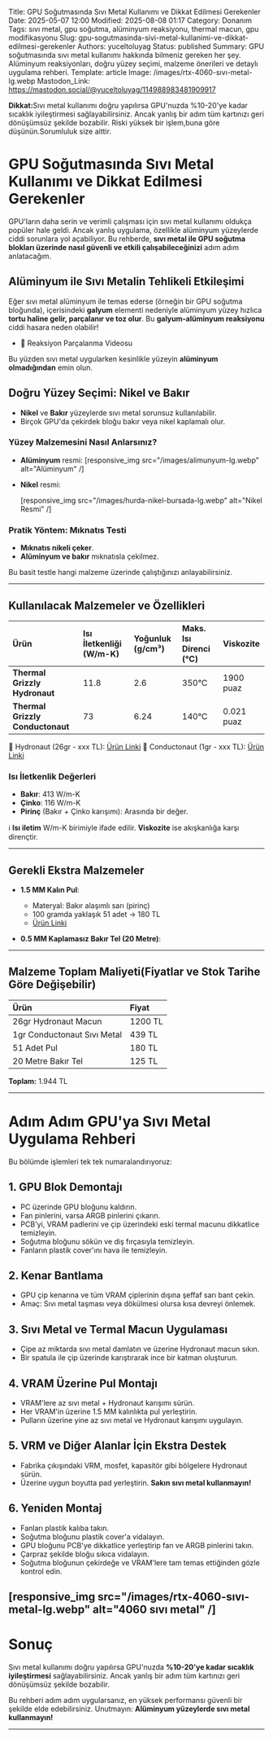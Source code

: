 Title: GPU Soğutmasında Sıvı Metal Kullanımı ve Dikkat Edilmesi Gerekenler
Date: 2025-05-07 12:00
Modified: 2025-08-08 01:17
Category: Donanım
Tags: sıvı metal, gpu soğutma, alüminyum reaksiyonu, thermal macun, gpu modifikasyonu
Slug: gpu-sogutmasinda-sivi-metal-kullanimi-ve-dikkat-edilmesi-gerekenler
Authors: yuceltoluyag
Status: published
Summary: GPU soğutmasında sıvı metal kullanımı hakkında bilmeniz gereken her şey. Alüminyum reaksiyonları, doğru yüzey seçimi, malzeme önerileri ve detaylı uygulama rehberi.
Template: article
Image: /images/rtx-4060-sıvı-metal-lg.webp
Mastodon_Link: https://mastodon.social/@yuceltoluyag/114988983481909917

<div class="alert alert-warning">
  <strong>Dikkat:</strong>Sıvı metal kullanımı doğru yapılırsa GPU'nuzda %10-20'ye kadar sıcaklık iyileştirmesi sağlayabilirsiniz. Ancak yanlış bir adım tüm kartınızı geri dönüşümsüz şekilde bozabilir. Riski yüksek bir işlem,buna göre düşünün.Sorumluluk size aittir.
</div>


# GPU Soğutmasında Sıvı Metal Kullanımı ve Dikkat Edilmesi Gerekenler

GPU'ların daha serin ve verimli çalışması için sıvı metal kullanımı oldukça popüler hale geldi. Ancak yanlış uygulama, özellikle alüminyum yüzeylerde ciddi sorunlara yol açabiliyor. Bu rehberde, **sıvı metal ile GPU soğutma blokları üzerinde nasıl güvenli ve etkili çalışabileceğinizi** adım adım anlatacağım.

## Alüminyum ile Sıvı Metalin Tehlikeli Etkileşimi

Eğer sıvı metal alüminyum ile temas ederse (örneğin bir GPU soğutma bloğunda), içerisindeki **galyum** elementi nedeniyle alüminyum yüzey hızlıca **tortu haline gelir, parçalanır ve toz olur**.
Bu **galyum-alüminyum reaksiyonu** ciddi hasara neden olabilir!

- 🔗 Reaksiyon Parçalanma Videosu
<script type="module" src="https://cdn.jsdelivr.net/npm/@justinribeiro/lite-youtube@1/lite-youtube.min.js"></script>

<lite-youtube videoid="z3Fm30T9kJ8"></lite-youtube>

Bu yüzden sıvı metal uygularken kesinlikle yüzeyin **alüminyum olmadığından** emin olun.

## Doğru Yüzey Seçimi: Nikel ve Bakır

* **Nikel** ve **Bakır** yüzeylerde sıvı metal sorunsuz kullanılabilir.
* Birçok GPU'da çekirdek bloğu bakır veya nikel kaplamalı olur.

### Yüzey Malzemesini Nasıl Anlarsınız?

* **Alüminyum** resmi:
  [responsive_img src="/images/alimunyum-lg.webp" alt="Alüminyum" /]

* **Nikel** resmi:
  
  [responsive_img src="/images/hurda-nikel-bursada-lg.webp" alt="Nikel Resmi" /]
### Pratik Yöntem: Mıknatıs Testi

* **Mıknatıs nikeli çeker**.
* **Alüminyum ve bakır** mıknatısla çekilmez.

Bu basit testle hangi malzeme üzerinde çalıştığınızı anlayabilirsiniz.

---

## Kullanılacak Malzemeler ve Özellikleri

| Ürün                             | Isı İletkenliği (W/m-K) | Yoğunluk (g/cm³) | Maks. Isı Direnci (°C) | Viskozite  |
| :------------------------------- | :---------------------- | :--------------- | :--------------------- | :--------- |
| **Thermal Grizzly Hydronaut**    | 11.8                    | 2.6              | 350°C                  | 1900 puaz  |
| **Thermal Grizzly Conductonaut** | 73                      | 6.24             | 140°C                  | 0.021 puaz |

🔗 Hydronaut (26gr - xxx TL): [Ürün Linki](https://www.pazarama.com/thermal-grizzly-hydronaut-26gr-yuksek-performansli-termal-macun-p-4260711990328?magaza=think24&utm_source)
🔗 Conductonaut (1gr - xxx TL): [Ürün Linki](https://www.teknobiyotik.com/thermal-grizzly-1gr-conductonaut-liquid-metal-termal-macun-tg-c-001-r.html?ref)

### Isı İletkenlik Değerleri

* **Bakır**: 413 W/m-K
* **Çinko**: 116 W/m-K
* **Pirinç** (Bakır + Çinko karışımı): Arasında bir değer.

ℹ️ **Isı iletim** W/m-K birimiyle ifade edilir. **Viskozite** ise akışkanlığa karşı dirençtir.

---

## Gerekli Ekstra Malzemeler

* **1.5 MM Kalın Pul**:

  * Materyal: Bakır alaşımlı sarı (pirinç)
  * 100 gramda yaklaşık 51 adet → 180 TL
  * [Ürün Linki](https://www.erturkmetalaksesuar.com/15x12-mm-yuvarlak-tek-delik-duz-kalin-pul-ham-pirinc)

* **0.5 MM Kaplamasız Bakır Tel (20 Metre)**:


---

## Malzeme Toplam Maliyeti(Fiyatlar ve Stok Tarihe Göre Değişebilir)

| Ürün                        | Fiyat   |
| :-------------------------- | :------ |
| 26gr Hydronaut Macun        | 1200 TL |
| 1gr Conductonaut Sıvı Metal | 439 TL  |
| 51 Adet Pul                 | 180 TL  |
| 20 Metre Bakır Tel          | 125 TL  |

**Toplam:** 1.944 TL

---

# Adım Adım GPU'ya Sıvı Metal Uygulama Rehberi

Bu bölümde işlemleri tek tek numaralandırıyoruz:

## 1. GPU Blok Demontajı

* PC üzerinde GPU bloğunu kaldırın.
* Fan pinlerini, varsa ARGB pinlerini çıkarın.
* PCB'yi, VRAM padlerini ve çip üzerindeki eski termal macunu dikkatlice temizleyin.
* Soğutma bloğunu sökün ve diş fırçasıyla temizleyin.
* Fanların plastik cover'ını hava ile temizleyin.



## 2. Kenar Bantlama

* GPU çip kenarına ve tüm VRAM çiplerinin dışına şeffaf sarı bant çekin.
* Amaç: Sıvı metal taşması veya dökülmesi olursa kısa devreyi önlemek.



## 3. Sıvı Metal ve Termal Macun Uygulaması

* Çipe az miktarda sıvı metal damlatın ve üzerine Hydronaut macun sıkın.
* Bir spatula ile çip üzerinde karıştırarak ince bir katman oluşturun.



## 4. VRAM Üzerine Pul Montajı

* VRAM'lere az sıvı metal + Hydronaut karışımı sürün.
* Her VRAM'in üzerine 1.5 MM kalınlıkta pul yerleştirin.
* Pulların üzerine yine az sıvı metal ve Hydronaut karışımı uygulayın.



## 5. VRM ve Diğer Alanlar İçin Ekstra Destek

* Fabrika çıkışındaki VRM, mosfet, kapasitör gibi bölgelere Hydronaut sürün.
* Üzerine uygun boyutta pad yerleştirin.
  **Sakın sıvı metal kullanmayın!**



## 6. Yeniden Montaj

* Fanları plastik kalıba takın.
* Soğutma bloğunu plastik cover'a vidalayın.
* GPU bloğunu PCB'ye dikkatlice yerleştirip fan ve ARGB pinlerini takın.
* Çarpraz şekilde bloğu sıkıca vidalayın.
* Soğutma bloğunun çekirdeğe ve VRAM'lere tam temas ettiğinden gözle kontrol edin.


[responsive_img src="/images/rtx-4060-sıvı-metal-lg.webp" alt="4060 sıvı metal" /]
---

# Sonuç

Sıvı metal kullanımı doğru yapılırsa GPU'nuzda **%10-20'ye kadar sıcaklık iyileştirmesi** sağlayabilirsiniz. Ancak yanlış bir adım tüm kartınızı geri dönüşümsüz şekilde bozabilir.

Bu rehberi adım adım uygularsanız, en yüksek performansı güvenli bir şekilde elde edebilirsiniz.
Unutmayın: **Alüminyum yüzeylerde sıvı metal kullanmayın!**

---

